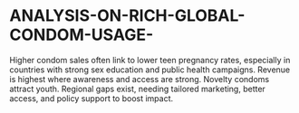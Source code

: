 # ANALYSIS-ON-RICH-GLOBAL-CONDOM-USAGE-
Higher condom sales often link to lower teen pregnancy rates, especially in countries with strong sex education and public health campaigns. Revenue is highest where awareness and access are strong. Novelty condoms attract youth. Regional gaps exist, needing tailored marketing, better access, and policy support to boost impact.
